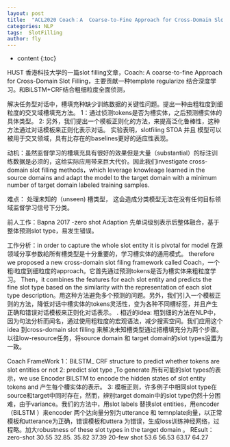 ```yaml
---
layout: post
title:  "ACL2020 Coach：A  Coarse-to-Fine Approach for Cross-Domain Slot Filling "
categories: NLP
tags:  SlotFilling
author: fly
---
```


* content
{:toc}





HUST 香港科技大学的一篇slot filling文章，Coach: A coarse-to-fine Approach for Cross-Domain Slot Filling，主要贡献一种template regularize 结合深度学习。和BiLSTM+CRF结合粗细粒度全面侦测，

 解决任务型对话中，槽填充种缺少训练数据的关键性问题。提出一种由粗粒度到细粒度的交叉域槽填充方法。
        1：通过侦测tokens是否为槽实体，之后预测槽实体的具体类型。
        2: 另外，我们提出一个模板正则化的方法，来提高泛化鲁棒性，这种方法通过对话模板来正则化表示对话。
  实验表明，slotfiling STOA  并且 模型可以被用于交叉领域，具有比存在的baselines更好的适应性表现。

动机：虽然监督学习的槽填充具有很好的效果但是大量（substantial）的标注训练数据是必须的，这给实际应用带来巨大代价。因此我们investigate cross-domain slot filling methods，which leverage knowleage learned in the source domains and adapt the model to the target domain with a minimum number of  target domain labeled training  samples.

难点： 处理未知的（unseen) 槽类型， 这会造成分类模型无法在没有任何目标领域监督学习信号下分类。

前人工作：Bapna 2017 -zero shot Adaption 先单词级别表示后整体融合，基于整体预测slot type，易发生错误。

工作分析：in order to capture the whole slot  entity  it is pivotal for model 在源领域分享参数給所有槽类型是十分重要的，学习槽实体的通用模式。
therefore  we proposed a new cross-domain slot filing framework  called Coach，一个粗i粒度到细粒度的approach。它首先通过预测tokens是否为槽实体来粗粒度学习。
Then，it combines the features  for  each slot  entity  and  predicts the fine slot type based on the similarity with the representation of each slot type description。用这种方法避免多个预测的问题。另外，我们引入一个模板正则的方法，降低对话中槽实体的tokens灵活性，变为各种不同槽标签，并且产生正确和错误对话模板来正则化对话表示。
.
相近的idea: 粗到细的方法在NLP中，因为句法分析而闻名，通过使用粗粒度的宏观语法，减少搜索空间。我们应用这个idea 到cross-domain slot filling 来解决未知槽类型通过把槽填充分为两个步骤。
以往low-resource任务，将source domain 和 target domain的slot types设置为一致。

Coach FrameWork 
      1：BiLSTM_ CRF structure  to  predict whether tokens  are slot  entities or not
       2: predict slot type ,To  generate 所有可能的slot types的表示，we use Encoder BILSTM to encode the hidden states of slot entity tokens and 产生每个槽实体的表示。
       3: 模板正则，许多例子中相同slot type在source和target中同时存在，然而，辨别target domain中的slot type仍然十分困难，由于variance。我们的方法中，用slot labels 替换slot entities，用encoder（BiLSTM ）来encoder 两个达向量分别为utterance 和 temnplate向量，以正常模板和utterance为正确，错误模板和uttera 为错误，生成loss训练神经网络，过程略。加大robustness of these slot types in the  target domain 。
REsult： zero-shot 30.55  32.85.  35.82  37.39   20-few shot 53.6  56.53   63.17  64.27  
